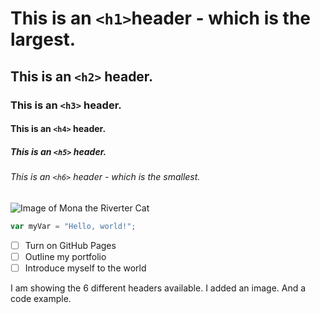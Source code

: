 # This is an `<h1>`header - which is the largest.
## This is an `<h2>` header.
### This is an `<h3>` header.
#### This is an `<h4>` header.
##### This is an `<h5>` header.
###### This is an `<h6>` header - which is the smallest.

![Image of Mona the Riverter Cat](https://octodex.github.com/images/mona-the-rivetertocat.png)

``` javascript
var myVar = "Hello, world!";
```

- [ ] Turn on GitHub Pages
- [ ] Outline my portfolio
- [ ] Introduce myself to the world

I am showing the 6 different headers available.
I added an image.
And a code example.

